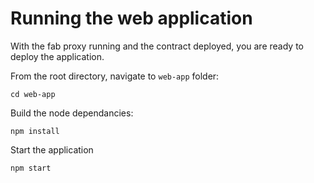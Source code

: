 # Running the web application

With the fab proxy running and the contract deployed, you are ready to deploy the application.

From the root directory, navigate to `web-app` folder:
```
cd web-app
```
Build the node dependancies:
```
npm install
```
Start the application
```
npm start
```
